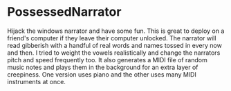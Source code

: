 # PossessedNarrator
Hijack the windows narrator and have some fun. This is great to deploy on a friend's computer if they leave their computer unlocked. The narrator will read gibberish with a handful of real words and names tossed in every now and then. I tried to weight the vowels realistically and change the narrators pitch and speed frequently too. It also generates a MIDI file of random music notes and plays them in the background for an extra layer of creepiness. One version uses piano and the other uses many MIDI instruments at once.

